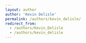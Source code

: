 ```yaml
---
layout: author
author: 'Kevin Delisle'
permalink: /authors/kevin_delisle/
redirect_from:
  - /authors/Kevin_Delisle
  - /authors/kevin_delisle
---
```

